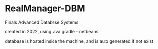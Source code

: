 # RealManager-DBM
Finals Advanced Database Systems

created in 2022, using java gradle - netbeans

database is hosted inside the machine, and is auto generated if not exist
